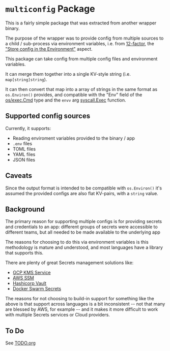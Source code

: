 # `multiconfig` Package

This is a fairly simple package that was extracted from another wrapper binary.

The purpose of the wrapper was to provide config from multiple sources to a child / sub-process via environment variables, i.e. from [12-factor](https://12factor.net/), the ["Store config in the Environment"](https://12factor.net/config) aspect.

This package can take config from multiple config files and environment variables.

It can merge them together into a single KV-style string (i.e. `map[string]string`).

It can then convert that map into a array of strings in the same format as `os.Environ()` provides, and compatible with the "Env" field of the [os/exec.Cmd](https://golang.org/pkg/os/exec/#Cmd) type and the `envv` arg [syscall.Exec](https://golang.org/pkg/syscall/#Exec) function.

## Supported config sources
Currently, it supports:
- Reading enviroment variables provided to the binary / app
- `.env` files
- TOML files
- YAML files
- JSON files

## Caveats
Since the output format is intended to be compatible with `os.Environ()` it's assumed the provided configs are also flat KV-pairs, with a `string` value.

## Background
The primary reason for supporting multiple configs is for providing secrets and credentials to an app:
different groups of secrets were accessible to different teams, but all needed to be made available to the underlying app

The reasons for choosing to do this via environment variables is this methodology is mature and understood, and most languages have a library that supports this.

There are plenty of great Secrets management solutions like:
- [GCP KMS Service](https://cloud.google.com/kms/)
- [AWS SSM](https://aws.amazon.com/blogs/compute/managing-secrets-for-amazon-ecs-applications-using-parameter-store-and-iam-roles-for-tasks/)
- [Hashicorp Vault](https://www.vaultproject.io/)
- [Docker Swarm Secrets](https://docs.docker.com/engine/swarm/secrets/)

The reasons for not choosing to build-in support for something like the above is that support across languages is a bit inconsistent -- not that many are blessed by AWS, for example -- and it makes it more difficult to work with multiple Secrets services or Cloud providers.

## To Do
See [TODO.org](./TODO.org)
